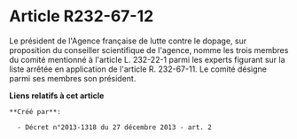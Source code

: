 # Article R232-67-12

Le président de l'Agence française de lutte contre le dopage, sur proposition du conseiller scientifique de l'agence, nomme
les trois membres du comité mentionné à l'article L. 232-22-1 parmi les experts figurant sur la liste arrêtée en application
de l'article R. 232-67-11. Le comité désigne parmi ses membres son président.

**Liens relatifs à cet article**

	**Créé par**:

	  - Décret n°2013-1318 du 27 décembre 2013 - art. 2
